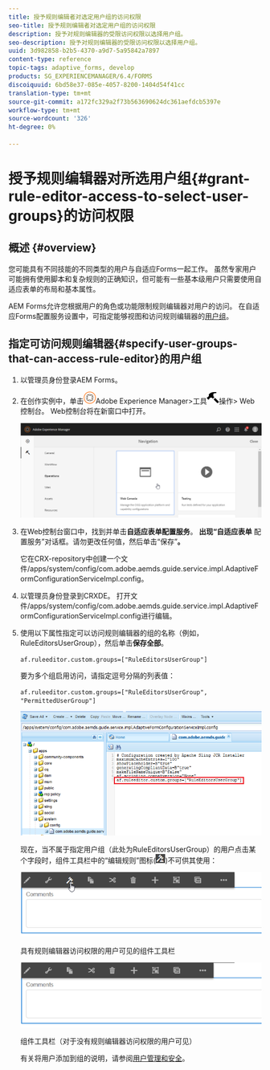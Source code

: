 ```yaml
---
title: 授予规则编辑者对选定用户组的访问权限
seo-title: 授予规则编辑者对选定用户组的访问权限
description: 授予对规则编辑器的受限访问权限以选择用户组。
seo-description: 授予对规则编辑器的受限访问权限以选择用户组。
uuid: 3d982858-b2b5-4370-a9d7-5a95842a7897
content-type: reference
topic-tags: adaptive_forms, develop
products: SG_EXPERIENCEMANAGER/6.4/FORMS
discoiquuid: 6bd58e37-085e-4057-8200-1404d54f41cc
translation-type: tm+mt
source-git-commit: a172fc329a2f73b563690624dc361aefdcb5397e
workflow-type: tm+mt
source-wordcount: '326'
ht-degree: 0%

---
```



# 授予规则编辑器对所选用户组{#grant-rule-editor-access-to-select-user-groups}的访问权限

## 概述 {#overview}

您可能具有不同技能的不同类型的用户与自适应Forms一起工作。 虽然专家用户可能拥有使用脚本和复杂规则的正确知识，但可能有一些基本级用户只需要使用自适应表单的布局和基本属性。

AEM Forms允许您根据用户的角色或功能限制规则编辑器对用户的访问。 在自适应Forms配置服务设置中，可指定能够视图和访问规则编辑器的[用户组](/help/sites-administering/security.md)。

## 指定可访问规则编辑器{#specify-user-groups-that-can-access-rule-editor}的用户组

1. 以管理员身份登录AEM Forms。
1. 在创作实例中，单击![adobeexperiencemanager](assets/adobeexperiencemanager.png)Adobe Experience Manager>工具![锤子](assets/hammer.png)操作> Web控制台。 Web控制台将在新窗口中打开。

   ![1](assets/1.png)

1. 在Web控制台窗口中，找到并单击&#x200B;**自适应表单配置服务**。 **出现“自适应表单** 配置服务”对话框。请勿更改任何值，然后单击“保存”**。**

   它在CRX-repository中创建一个文件/apps/system/config/com.adobe.aemds.guide.service.impl.AdaptiveFormConfigurationServiceImpl.config。

1. 以管理员身份登录到CRXDE。 打开文件/apps/system/config/com.adobe.aemds.guide.service.impl.AdaptiveFormConfigurationServiceImpl.config进行编辑。
1. 使用以下属性指定可以访问规则编辑器的组的名称（例如，RuleEditorsUserGroup），然后单击&#x200B;**保存全部**。

   `af.ruleeditor.custom.groups=["RuleEditorsUserGroup"]`

   要为多个组启用访问，请指定逗号分隔的列表值：

   `af.ruleeditor.custom.groups=["RuleEditorsUserGroup", "PermittedUserGroup"]`

   ![create-user](assets/create-user.png)

   现在，当不属于指定用户组（此处为RuleEditorsUserGroup）的用户点击某个字段时，组件工具栏中的“编辑规则”图标(![edit-rules1](assets/edit-rules1.png))不可供其使用：

   ![componentstoolbarwithre](assets/componentstoolbarwithre.png)

   具有规则编辑器访问权限的用户可见的组件工具栏

   ![组件stoolbarwithoutre](assets/componentstoolbarwithoutre.png)

   组件工具栏（对于没有规则编辑器访问权限的用户可见）

   有关将用户添加到组的说明，请参阅[用户管理和安全](/help/sites-administering/security.md)。

